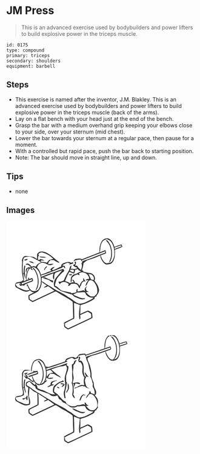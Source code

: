# JM Press
> This is an advanced exercise used by bodybuilders and power lifters to build explosive power in the triceps muscle.

``` 
id: 0175 
type: compound 
primary: triceps 
secondary: shoulders 
equipment: barbell 
``` 

## Steps

 - This exercise is named after the inventor, J.M. Blakley. This is an advanced exercise used by bodybuilders and power lifters to build explosive power in the triceps muscle (back of the arms).
 - Lay on a flat bench with your head just at the end of the bench.
 - Grasp the bar with a medium overhand grip keeping your elbows close to your side, over your sternum (mid chest).
 - Lower the bar towards your sternum at a regular pace, then pause for a moment.
 - With a controlled but rapid pace, push the bar back to starting position.
 - Note: The bar should move in straight line, up and down.

## Tips

 - none

## Images

<svg width="368" height="300" viewBox="0 0 276 225" xmlns="http://www.w3.org/2000/svg">
  <g fill="#FFF">
    <path d="M0 0h276v225H0V0m187.91 40.98c-3.07 6.2-4.16 13.36-3.44 20.22-11.54 4.8-23.34 8.96-34.91 13.72-3-2.52-7.05-.98-10.55-.81-3.04-.12-4.72 2.64-6.28 4.8 4.13-2.07 8.64-3.07 13.22-3.46 1.79-.2 2.25 2.21 3.14 3.28.84-1.08 1.39-2.58 2.94-2.79 14.05-5.33 28-10.95 42.06-16.26 2.79-1.37 2.4 2.5.21 2.64-9.44 3.46-18.74 7.31-28.13 10.91-4.85 1.97-10.06 2.98-14.75 5.37-1.33.57-3.46 2.15-.63 3.55-.58.2-1.74.59-2.31.79 2.33 4.26.24 8.73-.45 13.09-2.62-1.43-4.51-3.74-6.5-5.9-.43-.85-.85-1.7-1.27-2.55-1.45.01-2.89.02-4.33.04 1.21-2.49 2.7-5.17 1.7-8l-2.33-.04c.15 1.6.49 3.18.66 4.78-1.38.58-2.76 1.15-4.09 1.84 1.61 3.18 5.19 4.01 8.18 5.32-.05.33-.16.99-.22 1.32-1.77 1.01-3.87 1.11-5.81 1.62-1.96-.49-3.94-1.04-5.98-.83-.13.68-.41 2.03-.55 2.71.7-.32 2.09-.97 2.79-1.29 1.23.49 2.46 1 3.69 1.51-.31 1.53-.65 3.06-.99 4.59-2.31-1.18-4.66-2.31-7.11-3.16 1.43-3.61 3.09-7.24 2.75-11.24-3.85 2.48-3.02 7.78-5.37 11.31-3.62 5.97-7.04 12.07-9.51 18.62-3.27 1.48-6.74 3.66-10.42 2.07.02 2.1.9 3.86 2.35 5.31 1.33-1.77 3.01-3.38 5.24-3.9 4.63-1.94 9.02 1.33 12.99 3.32-1.3 1.19-1.29 2.89-1.45 4.48 2.37-.79 4.54-2.1 5.61-4.47 3.58-.27 7.44-.98 10.78.79 3.73 1.33 3.53 6.27 6.7 8.27-.02-.68-.05-2.03-.06-2.71 2.47-2.37 2.88-5.92 4.45-8.81 1.21-1.12 2.67-1.93 4.02-2.88.63.34 1.89 1.01 2.52 1.35-.66-2.79-2.31-5.19-4.02-7.43-.85 1.62-.16 3.31.22 4.95-4.58 1.73-6.32 6.59-7.9 10.79-1.5-3.68-4.7-6.77-8.96-6.24-.68-2.81-2-6.7-5.61-6.31 1.06 1.68 2.2 3.31 3.35 4.94-2.83.18-5.7.53-8.19 1.97-2.41-2.49-5.85-3.14-9.04-4.08 2.22-6.27 4.84-12.42 8.26-18.14 3.41.48 6.21 2.79 9.7 3.07.87-2.52 1.51-5.12 2.24-7.69.59.03 1.77.08 2.36.1.48-.42 1.44-1.27 1.92-1.69.76.8 1.45 1.66 2.07 2.58 1.72.84 3.45 1.64 5.18 2.45-5.12 1.79-9.44 5.74-15.01 6.18-1.84 1.85-4.18 3.51-4.99 6.1-.52 2.81-.53 5.68-.86 8.51l2.07-.08c.31-2.99-.22-6.27 1.36-8.98 2.55-3.04 6.38-4.44 9.94-5.88 1.28.66 2.57 1.29 3.89 1.87.42-1.39.08-2.61-1.03-3.66 2.92-1.77 6.37-3.21 9.73-1.63 5.98.98 10.38 6.27 10.88 12.22-2.59.6-5.81.49-7.38 3.09 2.09-.05 4.18-.25 6.27-.49-3.36 3.16-5.8 7.36-6.24 12.01 3.5-2.66 3.87-7.46 6.81-10.56 1.59-1.8 4.41-1.4 6.36-.45 3.19 1.42 4.99 4.61 6.79 7.42 3.18 5.11 4.09 11.41 3.11 17.3-.9 2.28-2.98 3.87-4.78 5.45-2.13 2.01-5.25 1.07-7.87 1.21-3.83-2.12-6.83-5.2-9.36-8.72 1.82-.03 3.65-.2 5.46-.45-1.4-.74-3.05-1.11-4.26-2.18-.99-1.52-1.18-3.4-1.68-5.1.96-1.27 1.95-2.51 2.84-3.82-3.71 1.81-6.68 6.31-4.12 10.24l-2.89-2.17c-4.19.41-8.16 2.91-12.42 1.97.07-1.84.37-3.66.53-5.5-.87 1.02-1.75 2.04-2.62 3.06l.12 4.22c-3.05 1.41-6.37 2-9.71 2.16-.34-.37-1.03-1.09-1.37-1.45-4.6-.6-8.96-2.32-13.59-2.72-7.72-.17-10.87-8.81-17.89-10.81.17-1.33.37-2.65.65-3.96 1.42-4.23 2.08-8.97 5.1-12.45 2.81-3.6 6.22-6.67 9.27-10.07.44-.14 1.33-.42 1.78-.55.6-1.04 1.21-2.06 1.83-3.08-.72-1.12-1.46-2.24-2.2-3.36-7.28 2.22-14.24 5.37-21.43 7.87-7.46 2.15-14.6 5.24-21.78 8.17l-.4-3.01c12.69-3.28 24.6-8.88 36.89-13.35 2.43-1.06 5.6-1.51 6.42-4.51 1.17.92 2.03 2.12 2.72 3.43.45.1 1.36.28 1.81.37-.51-1.48-1.02-2.96-1.52-4.45-1.53-.47-3.06-.95-4.59-1.41 2.96-2.48 6.73-3.47 10.15-5.1 1.68.43 3.36.86 5.05 1.31-.47.59-1.4 1.77-1.86 2.36 2.98-.18 5.76-1.32 8.57-2.23-.42-.87-.84-1.74-1.25-2.61-1.04.45-2.08.91-3.12 1.35-4.46-3.43-10.1-.78-14.79.67-3.06.83-5.11 3.73-5.01 6.87-1.12.38-2.25.75-3.37 1.12-3.96 2.54-8.37 4.2-12.71 5.96-.7-.46-1.4-.92-2.09-1.38 1.97-1.55 3.86-3.2 5.57-5.03-4.03.13-7.25 2.44-9.03 5.93.93.62 1.87 1.25 2.8 1.88-7.29 1.55-13.83 5.48-21.04 7.42-1.44-5.15-3.87-10.09-7.69-13.89.71-4.34 4.09-7.84 8.11-9.39 4.7-1.01 9.15 1.34 13.17 3.47 3.62 2.02 8.02.99 11.14-1.46-3.52-.45-7 .55-10.52.52.33-3.24 1.78-6.65 5.12-7.73-.93-.32-1.88-.65-2.8-1.01-1.62 1.98-3.28 3.93-4.9 5.92-3.53-1.25-7.27-1.51-10.99-1.34a24.52 24.52 0 0 1-1-3.19c2.42-.2 4.84.2 7.26.17-2.68-1.51-5.66-2.55-8.72-2.85-.24.34-.71 1.02-.94 1.35-1.06.47-2.24.3-3.52-.52.9-2.71.02-6.4 2.57-8.32-.56-.61-1.12-1.22-1.67-1.83 1.88-3.48 6.09-4.53 9.69-3.38 7.55 2.24 14.45 6.57 19.98 12.15-2.38.55-4.74 1.23-7.05 2.02 2.83.34 5.68.48 8.52.64 2.57 2.48 6.17 3.25 9.14 5.12l1.61-.93c-7.59-4.89-13.62-11.86-21.46-16.42-4.91-3.79-11.42-5.76-17.55-4.42-1.85.99-3.58 2.37-4.76 4.11-.89 3.15-.34 6.48-.49 9.71l-1.98-.12c-3.16-3.73-8.37-4.04-12.89-4.5-2.84-.17-5.66-1.08-8.52-.7-4.08.42-5.68 4.95-6.69 8.33 1.23 3.68.04 7.43.08 11.17.05 4.37-.47 8.75.14 13.1.78 5.52 2.03 10.97 2.78 16.5-.85-1.65-2.12-1.19-2.54.57-4.33 2.42-10.42.8-13.66 5.19-.61 2.68-.21 6.29 2.61 7.57 5 2.72 9.92 5.68 15.36 7.44 3.73 1.05 8.13.67 11.14-1.96 2.34 2.1 4.97 4.23 8.3 4.27-3.79 1.55-7.56 3.26-11.02 5.45-.64 2.83-.02 5.77.4 8.6 2.51 1.66 5.04 3.29 7.61 4.87 14.69-6.78 29.27-13.8 43.95-20.59 2.02-1.34 3.97.43 5.67 1.43 9.16 6.33 19.51 10.72 28.44 17.4 2.11 1.36 1.29 4.17 1.62 6.27.06 8.97.65 17.92.66 26.89-4.96 2.49-9.95 4.92-14.92 7.38-1.73.96-4.21 2.01-3.45 4.63 6.51-4.23 13.7-7.24 20.5-10.97.36-10.34-.4-20.67-.52-31.01 3.93 1.41 7.9 2.71 11.72 4.39-1 9.49-2.89 19.25-.66 28.69 2.9-2.15 1.15-5.8 1.21-8.77 4.95-2.33 9.96-4.58 14.94-6.85 2.27 1.42 4.73 2.62 6.66 4.5.4 2.32.43 4.68.56 7.03-15.34 7.21-30.64 14.53-46.05 21.6-1.59-1.06-3.2-2.08-4.75-3.21-2.29-1.16-.94-4.24-1.38-6.18-.67.7-1.34 1.4-2.01 2.11.14 1.52.39 3.03.74 4.52 2.19 1.99 4.83 3.37 7.28 5 8.89-3.78 17.42-8.35 26.27-12.22 7.36-3.57 14.9-6.81 22.1-10.71-.13-3.49-.34-6.98-1.12-10.39-2.55-1.4-4.83-3.33-7.57-4.31-5.37 1.67-10.23 4.79-15.49 6.82.31-5.84.17-11.69.18-17.54 9.94-2.61 19.6-6.62 28.04-12.52.18-1.21.37-2.41.57-3.62 1.22-.37 2.46-.73 3.7-1.08-.25-.13-.75-.39-1-.51 3.04-3.53 5.93-7.85 5.69-12.7-.79-5.41-3.36-10.43-6.72-14.7-.71-1.18-1.51-2.33-2.34-3.43 3.15-6.23-1.79-13.72-8.35-14.66-4.57-.63-9.12-1.36-13.52-2.85-.42-.78-1.26-2.33-1.68-3.1l-1.24 1.38c.94-4.99 2.79-9.8 3.12-14.91 2.97-2.28 5.43-5.47 9.23-6.42 8.29-2.29 16.26-5.63 24.12-9.11-.38 4.22 2.04 7.99 4.09 11.48 2.36 3.11 5.4 7.18 9.84 6.43 3.29-.6 7.19-.69 9.38-3.62 6.25-6.84 5.55-16.84 5.35-25.44 4.87-1.92 9.98-3.29 14.59-5.8.09-1.8-.67-3.52-1.94-4.77-4.57 1.26-8.98 3.11-13.35 4.97-1.99-5.62-4.16-11.79-9.32-15.3-5.81-3.79-14.08-.14-16.86 5.78M65.46 69.33l1.45 1.63c4.02 1.04 8.22.68 12.32.52-4.21-2.28-9.17-1.66-13.77-2.15m9.18 26.98l1.16.04c.33-.88.68-1.75.98-2.64 1.62-1.48 3.69-2.87 3.56-5.37-3.12 1.59-5.07 4.58-5.7 7.97m48.43 9.04c1.88 1.44 4.27 1.04 6.47 1.1l-.42-2.41c-2.03.37-4.06.75-6.05 1.31z"/>
    <path d="M190.21 40.12c1.81-3.12 5.61-3.72 8.67-5.02 3.1 1.31 6.53 2.5 8.55 5.39 5.33 7.22 6.84 16.61 6.3 25.4-.74 5.58-2.27 12.01-7.21 15.37-3.2.88-6.83 2.29-10.09 1.05-4.53-2.97-7.27-8.02-8.93-13.06l-.5.47.09-2.97c3.57-.72 6.87-2.32 10.2-3.75.17-2.15-.37-4.2-1.21-6.14-3.65 1.42-7.33 2.75-10.94 4.28 1.16-7.08.58-14.93 5.07-21.02m6.78-2.79c1.58 2.62 4.22 4.4 5.72 7.09 4.45 7.65 5.75 16.98 4.29 25.65-.54 4.02-2.78 7.53-3.72 11.44 3.6-2.67 4.62-7.24 5.46-11.38 1.28-10.16-.33-21.13-6.4-29.6-1.38-1.56-2.9-4.11-5.35-3.2zM214.17 51.69c4.1-1.15 8.04-2.76 12.05-4.17.76.54 1.51 1.1 2.26 1.66-4.62 1.85-9.32 3.49-13.93 5.37-.1-.72-.29-2.15-.38-2.86zM36 71.01c5.06-1.27 10.61-2.13 15.43.45 5.84 3.11 11.64 6.32 17.61 9.18-4.44 1.73-8.61 4.49-10.78 8.87-1.7-.42-3.4-.78-5.11-1.12-.52.35-1.56 1.04-2.08 1.39-3.63-1.6-5.4-6.95-9.87-6.21-1.34-.04-2.54.55-3.02 1.84 1.64.24 3.3.29 4.94.54 2.04 1.26 3.67 3.08 5.57 4.53-.73.29-2.19.87-2.93 1.16.09-.52.27-1.56.36-2.07-2.26 1.65-5.46 2.09-7.15 4.44-.6 2.48-.9 5.32.75 7.49.48-3.2.16-6.88 3.38-8.78.37.36.73.74 1.07 1.12-4.59 5.99-5.44 13.95-5.13 21.26.26 2.31-2.89 2.32-4.26 3.4.08-4.71-.55-9.38-1.42-13.99.54-.02 1.09-.02 1.63 0 .66 3.15 1.4 6.33 2.9 9.21.22-4.67-1.27-9.17-1.48-13.81-.45-4.17.67-8.27 1.13-12.38-.49-.02-1.47-.05-1.96-.06-1.03 4.78-1.46 9.64-1.48 14.52-.26.46-.76 1.38-1.02 1.84-1.4-7.12-.63-14.39-.42-21.58.98-3.83-.33-8.53 3.34-11.24m-.7 5.65c2.61 1.05 6.78.65 6.53-2.99-1.85 1.26-5.77.65-6.53 2.99m9.34 2.47c2.83 2.39 6.64 2.87 10.07 3.94-1.81-3.76-6.38-4.28-10.07-3.94z"/>
    <path d="M49.17 92.34c1.65-.61 3.26-1.3 4.86-2.03 8.19 2.48 12.15 10.91 13.81 18.66 1.39 7.93.93 16.64-3.14 23.75-2.29 4.38-7.9 5.52-12.39 4.96-5.91-1.97-8.14-8.41-10.39-13.59l-.73.08c-.49 1.6-.87 3.24-1.26 4.87.51-.74 1.03-1.48 1.53-2.22 1.04 3.09 2.57 5.99 4.46 8.66-2.29.28-4.54 1.07-6.86.96-5.24-1.02-9.94-3.67-14.85-5.64-3.21-1.23-5.13-4.1-6.24-7.22 2.82-.72 5.65-1.38 8.49-2.02.47.81.94 1.61 1.43 2.41l.87-1.72c.11 1.07.23 2.13.34 3.19-.97-1.04-2.02-2.01-3.08-2.96l.06 2.21c.13 4.26 4.02 2.33 6.09 1.41.65.28 1.96.85 2.61 1.13 4.33-5.38 11.85-5.78 17.58-9.02 1.23-2.09-.37-4.31-1.07-6.29-3.83 1.37-7.76 2.46-11.46 4.17.8-8.31.96-17.71 7.56-23.84 1.06 2.14 2.31 4.34 5.11 3.35-1.09-1.11-2.2-2.2-3.33-3.26m4.02-.72c-.22.48-.65 1.43-.87 1.91 1.26 1.11 2.59 2.16 3.65 3.48 4.48 7.09 6.77 15.51 6.1 23.91.14 5.5-2.47 10.42-4.14 15.49 1.52-1.02 2.77-2.4 3.38-4.14 3.56-8.86 3.17-18.98.12-27.92-1.93-4.66-3.79-9.86-8.24-12.73m-9.86 20.1l-.6 1.55c1.68 3.24 3.94-3.18.6-1.55zM97.32 101.42c4.38-1.63 8.77-3.22 13.13-4.92-3.41 4.84-7.43 9.18-11.21 13.71-4.26 5.01-6.49 12.27-4.54 18.66 5.7 3.33 10.53 8.16 16.98 10.12 6.26 1.73 12.21 4.66 18.69 5.56 2.86 4.76 8.84 5.81 13.52 8.04 3.55 1.73 7.58 1.98 11.35.83.12-.42.37-1.26.49-1.68-8.23 1.39-15.19-3.76-22.56-6.32l-.31-.43c1.59-2.5 5.43-2.67 7.74-4.59 5.16.94 10.29-1.62 15.38.09 1.64 7.44 9.61 11.16 16.7 10.2-3.22 3.46-7.81 4.95-11.85 7.18-5.05 2.89-10.89 4.95-16.74 4.72-8.36-2.23-13.8-9.64-21.55-13.05-5.25-4.11-11.24-7.1-17.09-10.25-9.14-3.99-16.87-10.48-25.72-15.01-3.29-1.87-6.16-4.4-9.64-5.94-.04-2.2-.08-4.39-.15-6.57 7.74-3.14 15.46-6.31 23.34-9.08-.72 4.12-2.48 8.92.86 12.42.95-3.52.33-7.26 1.12-10.85.69-.94 1.38-1.89 2.06-2.84M71.8 111.1c3.6 2.14 7.56 3.45 11.6 4.43 2.95 1.82 5.45 4.4 8.86 5.44.07-1.33.14-2.66.22-3.98-6.1-.59-11.05-4.41-16.64-6.48-1.01.15-3.03.44-4.04.59zM162.42 103.75c3.4.58 7.47 1.17 9.36 4.48 1.83 2.27 1.77 5.2 1.04 7.87-1.76-.53-3.52-1.03-5.28-1.5-.23-.72-.46-1.44-.7-2.16-1.9-2.69-2.25-6.14-4.42-8.69z"/>
    <path d="M30.33 121.77c6.79-1.9 13.04-5.31 19.81-7.26l.81.2c1.01 2.99-3.88 3.23-5.83 4.34-4.71 1.53-9.26 3.48-13.73 5.59-.27-.72-.8-2.15-1.06-2.87zM70.04 118.93c2.41 3.62 6.73 5.18 10 7.88-2.13 1.34-4.58 2.33-6.08 4.48 3.16-.42 6.01-1.86 8.88-3.14 4.02 3.04 8.12 5.96 12.22 8.89-14.31 6.81-28.69 13.48-43.01 20.28-1.94-1.21-3.87-2.44-5.8-3.66-.26-2.03-.49-4.07-.73-6.11 5.32-3.23 11.17-5.48 16.54-8.57 5.49-5.03 7.85-12.79 7.98-20.05z"/>
  </g>
  <g fill="#333">
    <path d="M187.91 40.98c2.78-5.92 11.05-9.57 16.86-5.78 5.16 3.51 7.33 9.68 9.32 15.3 4.37-1.86 8.78-3.71 13.35-4.97 1.27 1.25 2.03 2.97 1.94 4.77-4.61 2.51-9.72 3.88-14.59 5.8.2 8.6.9 18.6-5.35 25.44-2.19 2.93-6.09 3.02-9.38 3.62-4.44.75-7.48-3.32-9.84-6.43-2.05-3.49-4.47-7.26-4.09-11.48-7.86 3.48-15.83 6.82-24.12 9.11-3.8.95-6.26 4.14-9.23 6.42-.33 5.11-2.18 9.92-3.12 14.91l1.24-1.38c.42.77 1.26 2.32 1.68 3.1 4.4 1.49 8.95 2.22 13.52 2.85 6.56.94 11.5 8.43 8.35 14.66.83 1.1 1.63 2.25 2.34 3.43 3.36 4.27 5.93 9.29 6.72 14.7.24 4.85-2.65 9.17-5.69 12.7.25.12.75.38 1 .51-1.24.35-2.48.71-3.7 1.08-.2 1.21-.39 2.41-.57 3.62-8.44 5.9-18.1 9.91-28.04 12.52-.01 5.85.13 11.7-.18 17.54 5.26-2.03 10.12-5.15 15.49-6.82 2.74.98 5.02 2.91 7.57 4.31.78 3.41.99 6.9 1.12 10.39-7.2 3.9-14.74 7.14-22.1 10.71-8.85 3.87-17.38 8.44-26.27 12.22-2.45-1.63-5.09-3.01-7.28-5-.35-1.49-.6-3-.74-4.52.67-.71 1.34-1.41 2.01-2.11.44 1.94-.91 5.02 1.38 6.18 1.55 1.13 3.16 2.15 4.75 3.21 15.41-7.07 30.71-14.39 46.05-21.6-.13-2.35-.16-4.71-.56-7.03-1.93-1.88-4.39-3.08-6.66-4.5-4.98 2.27-9.99 4.52-14.94 6.85-.06 2.97 1.69 6.62-1.21 8.77-2.23-9.44-.34-19.2.66-28.69-3.82-1.68-7.79-2.98-11.72-4.39.12 10.34.88 20.67.52 31.01-6.8 3.73-13.99 6.74-20.5 10.97-.76-2.62 1.72-3.67 3.45-4.63 4.97-2.46 9.96-4.89 14.92-7.38-.01-8.97-.6-17.92-.66-26.89-.33-2.1.49-4.91-1.62-6.27-8.93-6.68-19.28-11.07-28.44-17.4-1.7-1-3.65-2.77-5.67-1.43-14.68 6.79-29.26 13.81-43.95 20.59-2.57-1.58-5.1-3.21-7.61-4.87-.42-2.83-1.04-5.77-.4-8.6 3.46-2.19 7.23-3.9 11.02-5.45-3.33-.04-5.96-2.17-8.3-4.27-3.01 2.63-7.41 3.01-11.14 1.96-5.44-1.76-10.36-4.72-15.36-7.44-2.82-1.28-3.22-4.89-2.61-7.57 3.24-4.39 9.33-2.77 13.66-5.19.42-1.76 1.69-2.22 2.54-.57-.75-5.53-2-10.98-2.78-16.5-.61-4.35-.09-8.73-.14-13.1-.04-3.74 1.15-7.49-.08-11.17 1.01-3.38 2.61-7.91 6.69-8.33 2.86-.38 5.68.53 8.52.7 4.52.46 9.73.77 12.89 4.5l1.98.12c.15-3.23-.4-6.56.49-9.71 1.18-1.74 2.91-3.12 4.76-4.11 6.13-1.34 12.64.63 17.55 4.42 7.84 4.56 13.87 11.53 21.46 16.42l-1.61.93c-2.97-1.87-6.57-2.64-9.14-5.12-2.84-.16-5.69-.3-8.52-.64 2.31-.79 4.67-1.47 7.05-2.02-5.53-5.58-12.43-9.91-19.98-12.15-3.6-1.15-7.81-.1-9.69 3.38.55.61 1.11 1.22 1.67 1.83-2.55 1.92-1.67 5.61-2.57 8.32 1.28.82 2.46.99 3.52.52.23-.33.7-1.01.94-1.35 3.06.3 6.04 1.34 8.72 2.85-2.42.03-4.84-.37-7.26-.17.26 1.08.59 2.14 1 3.19 3.72-.17 7.46.09 10.99 1.34 1.62-1.99 3.28-3.94 4.9-5.92.92.36 1.87.69 2.8 1.01-3.34 1.08-4.79 4.49-5.12 7.73 3.52.03 7-.97 10.52-.52-3.12 2.45-7.52 3.48-11.14 1.46-4.02-2.13-8.47-4.48-13.17-3.47-4.02 1.55-7.4 5.05-8.11 9.39 3.82 3.8 6.25 8.74 7.69 13.89 7.21-1.94 13.75-5.87 21.04-7.42-.93-.63-1.87-1.26-2.8-1.88 1.78-3.49 5-5.8 9.03-5.93-1.71 1.83-3.6 3.48-5.57 5.03.69.46 1.39.92 2.09 1.38 4.34-1.76 8.75-3.42 12.71-5.96 1.12-.37 2.25-.74 3.37-1.12-.1-3.14 1.95-6.04 5.01-6.87 4.69-1.45 10.33-4.1 14.79-.67 1.04-.44 2.08-.9 3.12-1.35.41.87.83 1.74 1.25 2.61-2.81.91-5.59 2.05-8.57 2.23.46-.59 1.39-1.77 1.86-2.36-1.69-.45-3.37-.88-5.05-1.31-3.42 1.63-7.19 2.62-10.15 5.1 1.53.46 3.06.94 4.59 1.41.5 1.49 1.01 2.97 1.52 4.45-.45-.09-1.36-.27-1.81-.37-.69-1.31-1.55-2.51-2.72-3.43-.82 3-3.99 3.45-6.42 4.51-12.29 4.47-24.2 10.07-36.89 13.35l.4 3.01c7.18-2.93 14.32-6.02 21.78-8.17 7.19-2.5 14.15-5.65 21.43-7.87.74 1.12 1.48 2.24 2.2 3.36-.62 1.02-1.23 2.04-1.83 3.08-.45.13-1.34.41-1.78.55-3.05 3.4-6.46 6.47-9.27 10.07-3.02 3.48-3.68 8.22-5.1 12.45-.28 1.31-.48 2.63-.65 3.96 7.02 2 10.17 10.64 17.89 10.81 4.63.4 8.99 2.12 13.59 2.72.34.36 1.03 1.08 1.37 1.45 3.34-.16 6.66-.75 9.71-2.16l-.12-4.22c.87-1.02 1.75-2.04 2.62-3.06-.16 1.84-.46 3.66-.53 5.5 4.26.94 8.23-1.56 12.42-1.97l2.89 2.17c-2.56-3.93.41-8.43 4.12-10.24-.89 1.31-1.88 2.55-2.84 3.82.5 1.7.69 3.58 1.68 5.1 1.21 1.07 2.86 1.44 4.26 2.18-1.81.25-3.64.42-5.46.45 2.53 3.52 5.53 6.6 9.36 8.72 2.62-.14 5.74.8 7.87-1.21 1.8-1.58 3.88-3.17 4.78-5.45.98-5.89.07-12.19-3.11-17.3-1.8-2.81-3.6-6-6.79-7.42-1.95-.95-4.77-1.35-6.36.45-2.94 3.1-3.31 7.9-6.81 10.56.44-4.65 2.88-8.85 6.24-12.01-2.09.24-4.18.44-6.27.49 1.57-2.6 4.79-2.49 7.38-3.09-.5-5.95-4.9-11.24-10.88-12.22-3.36-1.58-6.81-.14-9.73 1.63 1.11 1.05 1.45 2.27 1.03 3.66-1.32-.58-2.61-1.21-3.89-1.87-3.56 1.44-7.39 2.84-9.94 5.88-1.58 2.71-1.05 5.99-1.36 8.98l-2.07.08c.33-2.83.34-5.7.86-8.51.81-2.59 3.15-4.25 4.99-6.1 5.57-.44 9.89-4.39 15.01-6.18-1.73-.81-3.46-1.61-5.18-2.45-.62-.92-1.31-1.78-2.07-2.58-.48.42-1.44 1.27-1.92 1.69-.59-.02-1.77-.07-2.36-.1-.73 2.57-1.37 5.17-2.24 7.69-3.49-.28-6.29-2.59-9.7-3.07-3.42 5.72-6.04 11.87-8.26 18.14 3.19.94 6.63 1.59 9.04 4.08 2.49-1.44 5.36-1.79 8.19-1.97-1.15-1.63-2.29-3.26-3.35-4.94 3.61-.39 4.93 3.5 5.61 6.31 4.26-.53 7.46 2.56 8.96 6.24 1.58-4.2 3.32-9.06 7.9-10.79-.38-1.64-1.07-3.33-.22-4.95 1.71 2.24 3.36 4.64 4.02 7.43-.63-.34-1.89-1.01-2.52-1.35-1.35.95-2.81 1.76-4.02 2.88-1.57 2.89-1.98 6.44-4.45 8.81.01.68.04 2.03.06 2.71-3.17-2-2.97-6.94-6.7-8.27-3.34-1.77-7.2-1.06-10.78-.79-1.07 2.37-3.24 3.68-5.61 4.47.16-1.59.15-3.29 1.45-4.48-3.97-1.99-8.36-5.26-12.99-3.32-2.23.52-3.91 2.13-5.24 3.9-1.45-1.45-2.33-3.21-2.35-5.31 3.68 1.59 7.15-.59 10.42-2.07 2.47-6.55 5.89-12.65 9.51-18.62 2.35-3.53 1.52-8.83 5.37-11.31.34 4-1.32 7.63-2.75 11.24 2.45.85 4.8 1.98 7.11 3.16.34-1.53.68-3.06.99-4.59-1.23-.51-2.46-1.02-3.69-1.51-.7.32-2.09.97-2.79 1.29.14-.68.42-2.03.55-2.71 2.04-.21 4.02.34 5.98.83 1.94-.51 4.04-.61 5.81-1.62.06-.33.17-.99.22-1.32-2.99-1.31-6.57-2.14-8.18-5.32 1.33-.69 2.71-1.26 4.09-1.84-.17-1.6-.51-3.18-.66-4.78l2.33.04c1 2.83-.49 5.51-1.7 8 1.44-.02 2.88-.03 4.33-.04.42.85.84 1.7 1.27 2.55 1.99 2.16 3.88 4.47 6.5 5.9.69-4.36 2.78-8.83.45-13.09.57-.2 1.73-.59 2.31-.79-2.83-1.4-.7-2.98.63-3.55 4.69-2.39 9.9-3.4 14.75-5.37 9.39-3.6 18.69-7.45 28.13-10.91 2.19-.14 2.58-4.01-.21-2.64-14.06 5.31-28.01 10.93-42.06 16.26-1.55.21-2.1 1.71-2.94 2.79-.89-1.07-1.35-3.48-3.14-3.28-4.58.39-9.09 1.39-13.22 3.46 1.56-2.16 3.24-4.92 6.28-4.8 3.5-.17 7.55-1.71 10.55.81 11.57-4.76 23.37-8.92 34.91-13.72-.72-6.86.37-14.02 3.44-20.22m2.3-.86c-4.49 6.09-3.91 13.94-5.07 21.02 3.61-1.53 7.29-2.86 10.94-4.28.84 1.94 1.38 3.99 1.21 6.14-3.33 1.43-6.63 3.03-10.2 3.75l-.09 2.97.5-.47c1.66 5.04 4.4 10.09 8.93 13.06 3.26 1.24 6.89-.17 10.09-1.05 4.94-3.36 6.47-9.79 7.21-15.37.54-8.79-.97-18.18-6.3-25.4-2.02-2.89-5.45-4.08-8.55-5.39-3.06 1.3-6.86 1.9-8.67 5.02m23.96 11.57c.09.71.28 2.14.38 2.86 4.61-1.88 9.31-3.52 13.93-5.37-.75-.56-1.5-1.12-2.26-1.66-4.01 1.41-7.95 3.02-12.05 4.17M36 71.01c-3.67 2.71-2.36 7.41-3.34 11.24-.21 7.19-.98 14.46.42 21.58.26-.46.76-1.38 1.02-1.84.02-4.88.45-9.74 1.48-14.52.49.01 1.47.04 1.96.06-.46 4.11-1.58 8.21-1.13 12.38.21 4.64 1.7 9.14 1.48 13.81-1.5-2.88-2.24-6.06-2.9-9.21-.54-.02-1.09-.02-1.63 0 .87 4.61 1.5 9.28 1.42 13.99 1.37-1.08 4.52-1.09 4.26-3.4-.31-7.31.54-15.27 5.13-21.26-.34-.38-.7-.76-1.07-1.12-3.22 1.9-2.9 5.58-3.38 8.78-1.65-2.17-1.35-5.01-.75-7.49 1.69-2.35 4.89-2.79 7.15-4.44-.09.51-.27 1.55-.36 2.07.74-.29 2.2-.87 2.93-1.16-1.9-1.45-3.53-3.27-5.57-4.53-1.64-.25-3.3-.3-4.94-.54.48-1.29 1.68-1.88 3.02-1.84 4.47-.74 6.24 4.61 9.87 6.21.52-.35 1.56-1.04 2.08-1.39 1.71.34 3.41.7 5.11 1.12 2.17-4.38 6.34-7.14 10.78-8.87-5.97-2.86-11.77-6.07-17.61-9.18-4.82-2.58-10.37-1.72-15.43-.45m13.17 21.33c1.13 1.06 2.24 2.15 3.33 3.26-2.8.99-4.05-1.21-5.11-3.35-6.6 6.13-6.76 15.53-7.56 23.84 3.7-1.71 7.63-2.8 11.46-4.17.7 1.98 2.3 4.2 1.07 6.29-5.73 3.24-13.25 3.64-17.58 9.02-.65-.28-1.96-.85-2.61-1.13-2.07.92-5.96 2.85-6.09-1.41l-.06-2.21c1.06.95 2.11 1.92 3.08 2.96-.11-1.06-.23-2.12-.34-3.19l-.87 1.72c-.49-.8-.96-1.6-1.43-2.41-2.84.64-5.67 1.3-8.49 2.02 1.11 3.12 3.03 5.99 6.24 7.22 4.91 1.97 9.61 4.62 14.85 5.64 2.32.11 4.57-.68 6.86-.96-1.89-2.67-3.42-5.57-4.46-8.66-.5.74-1.02 1.48-1.53 2.22.39-1.63.77-3.27 1.26-4.87l.73-.08c2.25 5.18 4.48 11.62 10.39 13.59 4.49.56 10.1-.58 12.39-4.96 4.07-7.11 4.53-15.82 3.14-23.75-1.66-7.75-5.62-16.18-13.81-18.66-1.6.73-3.21 1.42-4.86 2.03m48.15 9.08c-.68.95-1.37 1.9-2.06 2.84-.79 3.59-.17 7.33-1.12 10.85-3.34-3.5-1.58-8.3-.86-12.42-7.88 2.77-15.6 5.94-23.34 9.08.07 2.18.11 4.37.15 6.57 3.48 1.54 6.35 4.07 9.64 5.94 8.85 4.53 16.58 11.02 25.72 15.01 5.85 3.15 11.84 6.14 17.09 10.25 7.75 3.41 13.19 10.82 21.55 13.05 5.85.23 11.69-1.83 16.74-4.72 4.04-2.23 8.63-3.72 11.85-7.18-7.09.96-15.06-2.76-16.7-10.2-5.09-1.71-10.22.85-15.38-.09-2.31 1.92-6.15 2.09-7.74 4.59l.31.43c7.37 2.56 14.33 7.71 22.56 6.32-.12.42-.37 1.26-.49 1.68-3.77 1.15-7.8.9-11.35-.83-4.68-2.23-10.66-3.28-13.52-8.04-6.48-.9-12.43-3.83-18.69-5.56-6.45-1.96-11.28-6.79-16.98-10.12-1.95-6.39.28-13.65 4.54-18.66 3.78-4.53 7.8-8.87 11.21-13.71-4.36 1.7-8.75 3.29-13.13 4.92m65.1 2.33c2.17 2.55 2.52 6 4.42 8.69.24.72.47 1.44.7 2.16 1.76.47 3.52.97 5.28 1.5.73-2.67.79-5.6-1.04-7.87-1.89-3.31-5.96-3.9-9.36-4.48M30.33 121.77c.26.72.79 2.15 1.06 2.87 4.47-2.11 9.02-4.06 13.73-5.59 1.95-1.11 6.84-1.35 5.83-4.34l-.81-.2c-6.77 1.95-13.02 5.36-19.81 7.26m39.71-2.84c-.13 7.26-2.49 15.02-7.98 20.05-5.37 3.09-11.22 5.34-16.54 8.57.24 2.04.47 4.08.73 6.11 1.93 1.22 3.86 2.45 5.8 3.66 14.32-6.8 28.7-13.47 43.01-20.28-4.1-2.93-8.2-5.85-12.22-8.89-2.87 1.28-5.72 2.72-8.88 3.14 1.5-2.15 3.95-3.14 6.08-4.48-3.27-2.7-7.59-4.26-10-7.88z"/>
    <path d="M196.99 37.33c2.45-.91 3.97 1.64 5.35 3.2 6.07 8.47 7.68 19.44 6.4 29.6-.84 4.14-1.86 8.71-5.46 11.38.94-3.91 3.18-7.42 3.72-11.44 1.46-8.67.16-18-4.29-25.65-1.5-2.69-4.14-4.47-5.72-7.09zM65.46 69.33c4.6.49 9.56-.13 13.77 2.15-4.1.16-8.3.52-12.32-.52l-1.45-1.63zM35.3 76.66c.76-2.34 4.68-1.73 6.53-2.99.25 3.64-3.92 4.04-6.53 2.99zM44.64 79.13c3.69-.34 8.26.18 10.07 3.94-3.43-1.07-7.24-1.55-10.07-3.94zM74.64 96.31c.63-3.39 2.58-6.38 5.7-7.97.13 2.5-1.94 3.89-3.56 5.37-.3.89-.65 1.76-.98 2.64l-1.16-.04zM53.19 91.62c4.45 2.87 6.31 8.07 8.24 12.73 3.05 8.94 3.44 19.06-.12 27.92-.61 1.74-1.86 3.12-3.38 4.14 1.67-5.07 4.28-9.99 4.14-15.49.67-8.4-1.62-16.82-6.1-23.91-1.06-1.32-2.39-2.37-3.65-3.48.22-.48.65-1.43.87-1.91zM123.07 105.35c1.99-.56 4.02-.94 6.05-1.31l.42 2.41c-2.2-.06-4.59.34-6.47-1.1zM43.33 111.72c3.34-1.63 1.08 4.79-.6 1.55l.6-1.55zM71.8 111.1c1.01-.15 3.03-.44 4.04-.59 5.59 2.07 10.54 5.89 16.64 6.48-.08 1.32-.15 2.65-.22 3.98-3.41-1.04-5.91-3.62-8.86-5.44-4.04-.98-8-2.29-11.6-4.43z"/>
  </g>
</svg>

<svg width="368" height="300" viewBox="0 0 276 225" xmlns="http://www.w3.org/2000/svg">
  <g fill="#FFF">
    <path d="M0 0h204.91c.11.44.32 1.32.42 1.76 1.16-.48 2.33-.97 3.49-1.46 3.5 1.56 7.14 3.35 9.22 6.74 5.07 7.85 6.58 17.68 5.43 26.85-1.03 5.68-3.3 12.86-9.89 13.99.25-.55.75-1.65 1-2.19 3.58-3.94 4.37-9.57 4.53-14.69.31-9.01-1.84-18.42-7.31-25.72-1.15-1.74-3.06-2.64-4.89-3.45 1.83 3.75 5.33 6.37 6.95 10.24 5.02 10.83 5.33 24.34-1.11 34.67-1.35 2.26-4.81 1.75-6.73.5-4.98-3.69-7.22-9.71-9.58-15.2 3.53-1.25 7.36-1.98 10.54-4.03 1.05-2.02-.29-4.05-.93-5.94-3.67 1.2-7.34 2.39-10.97 3.72 1.13-5.54.6-11.42 2.86-16.72 1.24-3.15 3.27-6.25 6.73-7.24-.73-.48-1.45-.96-2.17-1.44-7.46 6.08-8.61 16.6-8.14 25.58-12.29 4.23-24.62 8.35-36.91 12.58-.37-.53-1.13-1.59-1.5-2.13-3.8.29-7.7.22-11.39 1.26-3.08 2.08-4.05 6.58-8.12 7.32-4.74-3.63-10.78-.9-15.71.83-2.72.83-3.83 3.55-4.43 6.07-8.11 2.63-16.14 5.46-24.23 8.14-4.46 1.37-9.42 4.66-13.81 1.23l.44 3.49c-1.94-6.1-4.46-12.78-10.16-16.31-3.74-2.38-8.33-.66-11.99.99-4.2 2.72-5.71 7.94-6.81 12.55-.62 3.54-1.5 7.39-.11 10.84 1.42-6.47.77-13.74 4.98-19.35 1.93-3.4 6.13-3.72 9.45-4.92 4.59 1.97 8.56 5.35 10.52 10.04 4.49 8.91 5.23 19.63 2.04 29.09-1.32 3.96-4.11 7.69-8.51 8.44 6.9-9.03 6.82-21.4 3.74-31.87-1.66-4.43-3.34-9.1-6.59-12.63-.84-1.21-2.26-.75-3.45-.63 12.11 11.56 13.62 31.97 4.63 45.86-2.4-.5-5.05-.7-6.97-2.39-4.08-3.42-5.88-8.63-7.92-13.37-.33-.07-.98-.2-1.3-.26 4.05-1.54 8.3-2.6 12.25-4.42.82-2.09-.48-4.16-1.15-6.09-3.25 1.01-6.62.7-9.95.61.69.41 2.07 1.21 2.76 1.61-3.92 1.15-7.85 2.37-11.52 4.17-.86.28-1.35 1.02-1.77 1.76 7.04-.95 13.25-4.89 20.28-5.82-.08.57-.22 1.72-.3 2.29-5.74 2.34-11.8 3.84-17.58 6.08.65.51 1.3 1.03 1.95 1.54 1.69-.55 3.37-1.09 5.06-1.62.79 2.75 1.79 5.44 3.02 8.03-.43.53-.87 1.06-1.32 1.58-3.67-1.77-5.73-7.08-10.3-6.39l.87-1.59c-1.34-2.35-2.59-5.9-6.06-4.34.42 1.19 1.53 1.49 2.67 1.36.46 5.67-1.38 1.54-2.6-.06-2.05 2.59 1.2 4.27 2.46 6.09 1.75.24 3.89-.36 5.24 1.1 2.85 2.69 6 5.07 9.68 6.49-.07-.84-.23-2.52-.31-3.36 1.25 1.91 2.54 3.8 3.86 5.65.88.43 1.75.89 2.61 1.35 2.53 3.04 6.67 1.86 9.96 1.05 1.85-.4 3.28-1.72 4.82-2.72.2.43.62 1.3.82 1.73-.14-.68-.43-2.04-.57-2.71 2.37-1.32 5.07-2.72 5.36-5.77-1.2.88-2.37 1.81-3.52 2.76 1.13-2.4 1.96-4.94 2.26-7.58 3.85 3.75 9.65 3.46 14.06.92-3.43-1.39-7.09.11-10.62.02.45-3.13 2.1-5.81 4.09-8.18 2.45.03 4.9.08 7.35.19 4.45 2.83 9.07 5.56 14.03 7.4-1.65-3.07-5.09-4.24-7.62-6.38-3.89-3.39-7.98-6.52-11.86-9.91 7.43-2.14 14.56-5.57 22.33-6.34 2.31-.2 4.41-1.24 6.49-2.17 1.02 2.2 2.93 4.28 2.47 6.88-.56 5.46-2.97 10.51-3.96 15.88-1.15 4.59-.01 9.28.65 13.85-.5.56-1 1.13-1.49 1.7-1.51-2.59-4.79-2.3-7.35-2.66-.14.4-.43 1.18-.58 1.58 2.11.57 4.28.84 6.44 1.16-2.12 1.19-3.92 2.85-4.02 5.43 1.81-1.22 3.56-2.5 5.34-3.76l-.92-.97c.73-.23 2.17-.69 2.89-.91-.52 2.7-.93 5.42-1.28 8.15-.42 3.22-2.29 6.16-2.08 9.48.13 3.12.88 6.17 1.38 9.24l2.55.33c-1.3-5.01-2.09-10.35-.6-15.42 1.66-4.97 1.87-10.25 3.06-15.33-.35-.44-1.07-1.33-1.42-1.78-.08-3.37-.48-6.74-.29-10.11.73-6.9 5.43-12.99 4.51-20.13-1.25-.85-2.48-1.72-3.71-2.6.6-1.29 1.2-2.57 1.79-3.87-6.82 1.99-13.43 4.64-20.29 6.5-7.21 1.83-14.14 4.55-21.15 6.99-.12-.75-.35-2.26-.46-3.01 10.34-2.39 20.38-5.88 30.34-9.51 4-1.51 8.43-2.16 11.87-4.87-.76-.31-2.27-.93-3.03-1.23 3.17-2.67 7.15-3.91 10.84-5.64 2.03.58 4.19 1.19 5.3 3.19 2.63-.79 5.24-1.65 7.86-2.48.11-1.43-.89-3.4.78-4.27 3.62-2.01 8-2.24 12.06-2.48 3.22 3.5 2.59 8.77 4.88 12.78 2.09 3.63 2.98 7.75 3.71 11.84 1.21 6.22 4.15 12.46 2.48 18.88 3.04 4.04 3.58 9.18 5.12 13.86l2.13-.01c-1.28-5.67-5.1-10.72-4.65-16.75.38-6.46-1.64-12.65-3.1-18.85-1.6-4.87-4.47-9.28-5.17-14.45 3.22-2.71 6.99-4.68 11.09-5.67 8.37-1.96 16.37-5.13 24.47-7.94.85 6.83 4.51 13.52 10.15 17.54 3.68 1.47 8.05.47 11.64-.86 8.05-6.25 7.28-17.59 7.07-26.71 4.96-1.68 10-3.14 14.9-4.98-.59-1.69-1.21-3.38-1.86-5.05-4.69 1.12-9.3 2.56-13.76 4.38-2.17-6.21-4.56-13.3-10.83-16.51H276v225H0V0m142.9 42.42c.36 2.06 1.72 4.62-.62 6.02.35 1.55.68 3.1 1.01 4.66 1.15.11 2.31.21 3.47.32 1.6 2 3.02 4.21 3.66 6.72.75 3.91-.07 7.87-.1 11.8.09 4.33 2.1 8.24 4.19 11.91-1.85 4.88-1.44 10.13-.09 15.07-2.09-.25-4.22-.78-6.33-.42-3.61.91-6.67 3.14-9.92 4.84l-2.82.28-.04 2.18c4.3-2.47 8.97-4.25 13.8-5.35 1.76-.4 3.43.65 5.13.98.31-.18.94-.54 1.26-.72 1.44 3.34 5.32 3.63 8.31 4.79-.11-.17-.31-.52-.41-.69-1.84-1.05-4.19-1.76-5.04-3.91-1.56-3.45-2.03-7.29-2.87-10.97.19-3.14 1.82-5.93 3.25-8.66 1.33.66 2.7 1.29 4.18 1.56-2.53-3.27-5.2-6.4-7.4-9.9-.01 1.41-.38 2.94.41 4.22.67 1.68 2.88 4.23-.12 5.17-1.91-4.5-3.26-9.34-2.72-14.27.41-6.09-.1-13.26-5-17.55-1.36.06-2.71.12-4.07.17.76-1.9 1.64-3.77 2.15-5.76.1-1.84-1.81-2.41-3.27-2.49m-8.79 10.52c-.26 2.54-1.89 4.31-4.37 4.88-.23 6.11 1.12 12.16.52 18.26-.33 6 1.75 12.34-1.02 18.02 2.96 7.34 2.58 15.68 1.14 23.3.57 3.26 2.43 6.01 5.38 7.58-.6-2.83-1.56-5.61-3.53-7.79 2-3.85.66-8.14.96-12.23.14-3.4-1.12-6.66-1.16-10.06 2.41 1.67 1.4 4.8 1.9 7.23 1.67-1.74 1.64-4.23 2.35-6.38 3.27-1.01 6.55.87 9.79 1.27-.15-.58-.43-1.76-.57-2.34-4.5-2.65-9.65-.38-14.37.12.41-3 1.41-5.87 1.98-8.84.46-5.73-2.59-11.4-.86-17.08.85-3.22.23-6.58.78-9.83 1.65-1.98 3.87-3.77 3.67-6.63 1.14-.78 2.21-1.68 2.24-3.17-2.06.54-4.67 1.07-4.83 3.69M31.06 75.98c.65 9.81-1.67 19.79.63 29.52.48 3.96 2.47 8.48.07 12.16-4.24 3.37-11.05.87-14.27 5.81-.49 2.6-.17 6.13 2.57 7.38 5.2 2.77 10.26 5.96 15.96 7.63 3.52 1 7.1-.11 10.45-1.19 1.83-5.52-.18-11.1-1.79-16.37 0-5.58.46-11.2 1.19-16.74 2.19 1.76 4.3 3.62 6.4 5.47 2.71 2.08 5.93 3.33 8.98 4.82.32 7.51.59 15.03.37 22.55-5.87 3.07-11.96 5.74-17.69 9.07-.5 2.79-.47 5.87.64 8.52 2.19 2.01 4.88 3.36 7.38 4.94 13.76-6.43 27.53-12.84 41.23-19.38 1.55-.64 3.03-1.64 4.74-1.73 3.51 1.48 6.44 4.02 9.75 5.88 4.48 2.98 9.62 4.85 13.97 8.05 3.13 2.27 6.98 3.61 9.52 6.64.83 5.62.49 11.35.7 17.02-.04 4.97.96 9.96.23 14.91-5.74 3.42-12.16 5.6-17.75 9.27l-.34 2.8c1.04-.66 2.06-1.35 3.06-2.07 5.72-3.1 11.63-5.83 17.34-8.95.36-10.37-.41-20.72-.51-31.08 3.81 1.55 7.73 2.8 11.59 4.22-.68 9.5-2.7 19.15-.7 28.6.67-.5 1.35-1 2.02-1.5-.28-2.34-.48-4.7-.6-7.05 4.99-2.17 9.91-4.49 14.86-6.73 2.27 1.42 4.76 2.6 6.72 4.47.4 2.35.4 4.74.49 7.12-15.38 7.14-30.62 14.58-46.08 21.55-1.89-1.35-3.92-2.51-5.7-4.01-.39-1.75-.51-3.53-.35-5.36-.65.68-1.31 1.36-1.96 2.05.17 1.57.35 3.14.54 4.72 2.45 1.61 4.92 3.2 7.37 4.82 8.96-3.73 17.5-8.37 26.4-12.25 7.33-3.57 14.88-6.75 22.01-10.72-.12-3.46-.29-6.94-1.13-10.32-3.16-1.27-5.98-5.46-9.65-3.74-4.4 2.24-8.9 4.25-13.41 6.23.33-5.82.21-11.64.16-17.46 6.35-2 12.86-3.69 18.64-7.13 3.37-2.17 8.73-2.9 9.74-7.41.06-2.24 2.5-2.19 4.08-2.84l-1.23-.24c1.5-1.81 2.86-3.73 4.05-5.76-.28-.3-.85-.88-1.13-1.17-.33-4.36 1.72-8.77.35-13.1-.85-3.64-3.76-6.18-6.04-8.95.77-.63 1.55-1.25 2.33-1.87.91-3.45.65-7.11-1.32-10.17-2.13-3.23-2.77-7.04-2.91-10.84l-1.79-.08c-.01 2.39-1.15 5.12.48 7.25 2.72 4.11 3.56 9.09 2.99 13.94-2.26-1-4.56-1.94-6.96-2.58-.67-1.53-1.44-3.03-2.27-4.47-1.71 2.06-1.08 5.27-3.37 6.9-2.46 2.03-3.75 5.01-4.81 7.93 1.92-1.62 3.57-3.53 4.88-5.68.96-1.25 1.85-3.25 3.76-3.02 5.7-.39 8.93 5.09 11.38 9.36 2.86 4.95 2.98 10.8 2.42 16.33-1.38 2.48-3.59 4.44-5.88 6.07-2.12.89-4.51.3-6.74.37-3.94-2.03-6.89-5.23-9.41-8.81 1.82.19 3.68.12 5.4-.54-3.06-.43-4.95-2.62-6.02-5.36-.5-.13-1.51-.38-2.01-.51-.27 1.78.27 3.5.88 5.15-.96-.69-1.91-1.39-2.86-2.08-2.44.44-4.88.93-7.24 1.69-2.39.92-5.27-.34-7.35 1.44-2.76 1.86-6.28 1.18-9.41 1.27-4.59-1.83-10.79-3.4-11.76-9.12-5.69-2.18-9.02-7.47-13.24-11.54-2.25-3.73-6.64-5.26-9.44-8.42-.54-2.46.48-5.02.69-7.5 4.22-6.35 10.78-11.5 18.63-12.01-.36-.67-1.09-2.02-1.46-2.69-1.99.38-3.56 1.81-5.48 2.4-4.1 1.22-7.19 4.32-10.59 6.74-3.93 2.9-4.13 8.19-4.32 12.63.24 2.56 2.87 3.87 4.29 5.72-9.12 1.09-16.42-5.16-24.39-8.33-3.65-.62-6.91-2.32-10.26-3.78-.31-3.32-1.67-6.58-4.31-8.72l-.78 2.36c-3.84-2.62-7.11-6.02-11.22-8.26-1.85.95-3.83 1.66-5.58 2.78-1.82 1.87-1.41 4.86-1.19 7.24 1.48 1.3 3.39 2.08 4.67 3.61.24 3.11-.63 6.15-.66 9.25.01 7.61 3.16 14.94 2 22.59-6.8 2.76-13.06-2.07-19.26-4.19-3.66-1.36-6.86-4.14-7.15-8.28 5.57-.88 11.43-1.49 16.33-4.56.58-4.4-.49-8.82-1.14-13.15.49-.74.97-1.48 1.46-2.21.37 4.18 1.6 8.25 3.71 11.87-.05-4.8-2.08-9.3-2.17-14.1-.66-4.53.58-8.98 1.04-13.46-.49 0-1.45-.01-1.94-.02-.78 4.67-1.94 9.41-1.04 14.16-.49.72-.99 1.42-1.5 2.13-1.35-7.13-.61-14.41-.38-21.61 1.02-2.27.2-4.8.68-7.16.63-1.5 1.47-2.95 2.67-4.06 4.06-.97 8.24-1.2 12.4-1.44-3.46-.36-6.9-1.14-10.38-1.11-3.93.08-6.26 4.16-6.97 7.58m4.29.59c2.23 1.41 6.83.3 6.38-2.92-1.74 1.41-5.73.62-6.38 2.92m54.93 15.35l.3-1.76c-.94 2.31-4.07 4.49-2.82 7.13-.04.23-.11.68-.14.91-2.32 1.21-4.7 2.35-6.62 4.16 3.03 1 5.27-1.73 8.03-2.38 1.8-.81 4.31-.68 5.25-2.75-1.73.29-3.22.17-4.47-.37 1.1-4.09 5.96-6.05 9.92-6.58-.02-.23-.05-.71-.06-.94-3.17.75-6.52.92-9.39 2.58m31.01 2.95c.14 3.74.76 7.47.44 11.21-1.16 2.46-2.73 4.76-3.33 7.45.39-.11 1.17-.35 1.56-.47 1.25-2.68 3.15-5.05 4.03-7.89-.09-3.58.16-7.65-2.7-10.3m-20.62 6.9c-.56 3.09 2.53 2.86 4.6 3.26-.42-2.25-2.9-2.46-4.6-3.26m43.95 27.49c.54-.16 1.62-.5 2.15-.67 1.82-3.66 2.26-8.32 6.48-10.18.68.22 2.04.67 2.72.89-.01-.58-.02-1.75-.02-2.33l-.66 1.55c-.66-.49-1.32-.97-1.98-1.46-5.63 1.19-7.16 7.47-8.69 12.2M39.89 119.6c.27 1.37.03 2.53-.72 3.47-2.34 1.69-5.36 1.44-8 2.34.96.75 1.91 1.49 2.87 2.23 1.64-.85 2.79-3.52 4.93-2.68.59.98.94 2.03 1.06 3.17l1.51.48c.22-2.88.41-5.77.44-8.67-.69-.13-1.39-.25-2.09-.34z"/>
    <path d="M235.22 14.32c1.52-.87 2.28.98 3.18 1.81-4.62 1.53-9.3 2.88-13.91 4.45l-.28-2.91c3.76-.81 7.33-2.25 11.01-3.35zM157.51 40.3c15.68-4.77 31.04-10.57 46.65-15.58 2-1.21 2.76 2.22.8 2.4-7.43 2.7-15.01 4.95-22.41 7.75-8.26 3.02-16.86 4.94-25.08 8.08l.04-2.65zM79.91 70.68c2.39-.7 4.75-1.46 7.11-2.23 1.93 1.84 3.89 3.65 5.76 5.55-2.77.69-5.71 1.13-8.21 2.57-1.9 1.76-3.34 3.95-4.6 6.19.11-4.03.11-8.06-.06-12.08zM40.29 84.27c.54.57.54.57 0 0zM40.43 95.2c1.41-1.24 2.96-2.34 4.61-3.24 1.72.26 2.78 1.86 3.94 3 2.4 2.8 5.23 5.28 8.63 6.8-.01.55-.04 1.66-.05 2.22 2.62 4.42 8.03 5.02 12.28 7.09 4.15 1.04 7.93 3.2 12.15 4 3.44.58 5.2 4.19 8.48 5.17 3.59.94 7.24-.17 10.67-1.23 1.13 2.44 2.23 4.89 3.31 7.35 4.42.81 5.69 5.97 9.85 7.33 4.55 1.7 7.8 5.39 11.8 7.97 4.56 2.27 10.2 1.87 14.36-1.11 5.21.59 10.39-1.76 15.51-.06 1.61 7.37 9.64 10.94 16.61 10.2-4.02 4.37-10.08 5.81-14.99 8.91-5.44 2.07-12.15 4.91-17.6 1.39-3.3-1.92-6.67-3.8-9.47-6.44-3.39-3.25-8.15-4.41-11.58-7.62-9.66-6.24-20.51-10.42-29.9-17.13-3.88-2.92-8.44-4.72-12.43-7.46-8.59-6.22-18.4-10.57-26.74-17.17-2.95-2.38-6.23-4.28-9.51-6.16-.04-1.27-.01-2.54.07-3.81m89.91 49.41c3.22 4.79 9.25 5.93 14.17 8.2 3.62 1.46 8.89 2.79 11.54-1.01-2.66 0-5.36.25-7.97-.39-6.22-1.46-11.43-5.6-17.74-6.8zM63.23 115.49c5.43 4.1 11.57 7.16 16.86 11.47-2.04 1.34-4.88 1.86-5.92 4.35 3.08-.48 5.86-1.91 8.66-3.18 4.01 3.05 8.14 5.94 12.2 8.92-14.28 6.84-28.67 13.45-42.96 20.28-1.91-1.19-3.91-2.26-5.64-3.7-.6-1.99-1.28-4.54-.29-6.44 5.62-3.52 12.1-5.56 17.56-9.31.46-7.46-.06-14.94-.47-22.39z"/>
  </g>
  <g fill="#333">
    <path d="M204.91 0h8.34c6.27 3.21 8.66 10.3 10.83 16.51 4.46-1.82 9.07-3.26 13.76-4.38.65 1.67 1.27 3.36 1.86 5.05-4.9 1.84-9.94 3.3-14.9 4.98.21 9.12.98 20.46-7.07 26.71-3.59 1.33-7.96 2.33-11.64.86-5.64-4.02-9.3-10.71-10.15-17.54-8.1 2.81-16.1 5.98-24.47 7.94-4.1.99-7.87 2.96-11.09 5.67.7 5.17 3.57 9.58 5.17 14.45 1.46 6.2 3.48 12.39 3.1 18.85-.45 6.03 3.37 11.08 4.65 16.75l-2.13.01c-1.54-4.68-2.08-9.82-5.12-13.86 1.67-6.42-1.27-12.66-2.48-18.88-.73-4.09-1.62-8.21-3.71-11.84-2.29-4.01-1.66-9.28-4.88-12.78-4.06.24-8.44.47-12.06 2.48-1.67.87-.67 2.84-.78 4.27-2.62.83-5.23 1.69-7.86 2.48-1.11-2-3.27-2.61-5.3-3.19-3.69 1.73-7.67 2.97-10.84 5.64.76.3 2.27.92 3.03 1.23-3.44 2.71-7.87 3.36-11.87 4.87-9.96 3.63-20 7.12-30.34 9.51.11.75.34 2.26.46 3.01 7.01-2.44 13.94-5.16 21.15-6.99 6.86-1.86 13.47-4.51 20.29-6.5-.59 1.3-1.19 2.58-1.79 3.87 1.23.88 2.46 1.75 3.71 2.6.92 7.14-3.78 13.23-4.51 20.13-.19 3.37.21 6.74.29 10.11.35.45 1.07 1.34 1.42 1.78-1.19 5.08-1.4 10.36-3.06 15.33-1.49 5.07-.7 10.41.6 15.42l-2.55-.33c-.5-3.07-1.25-6.12-1.38-9.24-.21-3.32 1.66-6.26 2.08-9.48.35-2.73.76-5.45 1.28-8.15-.72.22-2.16.68-2.89.91l.92.97c-1.78 1.26-3.53 2.54-5.34 3.76.1-2.58 1.9-4.24 4.02-5.43-2.16-.32-4.33-.59-6.44-1.16.15-.4.44-1.18.58-1.58 2.56.36 5.84.07 7.35 2.66.49-.57.99-1.14 1.49-1.7-.66-4.57-1.8-9.26-.65-13.85.99-5.37 3.4-10.42 3.96-15.88.46-2.6-1.45-4.68-2.47-6.88-2.08.93-4.18 1.97-6.49 2.17-7.77.77-14.9 4.2-22.33 6.34 3.88 3.39 7.97 6.52 11.86 9.91 2.53 2.14 5.97 3.31 7.62 6.38-4.96-1.84-9.58-4.57-14.03-7.4-2.45-.11-4.9-.16-7.35-.19-1.99 2.37-3.64 5.05-4.09 8.18 3.53.09 7.19-1.41 10.62-.02-4.41 2.54-10.21 2.83-14.06-.92-.3 2.64-1.13 5.18-2.26 7.58 1.15-.95 2.32-1.88 3.52-2.76-.29 3.05-2.99 4.45-5.36 5.77.14.67.43 2.03.57 2.71-.2-.43-.62-1.3-.82-1.73-1.54 1-2.97 2.32-4.82 2.72-3.29.81-7.43 1.99-9.96-1.05-.86-.46-1.73-.92-2.61-1.35-1.32-1.85-2.61-3.74-3.86-5.65.08.84.24 2.52.31 3.36-3.68-1.42-6.83-3.8-9.68-6.49-1.35-1.46-3.49-.86-5.24-1.1-1.26-1.82-4.51-3.5-2.46-6.09 1.22 1.6 3.06 5.73 2.6.06-1.14.13-2.25-.17-2.67-1.36 3.47-1.56 4.72 1.99 6.06 4.34l-.87 1.59c4.57-.69 6.63 4.62 10.3 6.39.45-.52.89-1.05 1.32-1.58a52.492 52.492 0 0 1-3.02-8.03c-1.69.53-3.37 1.07-5.06 1.62-.65-.51-1.3-1.03-1.95-1.54 5.78-2.24 11.84-3.74 17.58-6.08.08-.57.22-1.72.3-2.29-7.03.93-13.24 4.87-20.28 5.82.42-.74.91-1.48 1.77-1.76 3.67-1.8 7.6-3.02 11.52-4.17-.69-.4-2.07-1.2-2.76-1.61 3.33.09 6.7.4 9.95-.61.67 1.93 1.97 4 1.15 6.09-3.95 1.82-8.2 2.88-12.25 4.42.32.06.97.19 1.3.26 2.04 4.74 3.84 9.95 7.92 13.37 1.92 1.69 4.57 1.89 6.97 2.39 8.99-13.89 7.48-34.3-4.63-45.86 1.19-.12 2.61-.58 3.45.63 3.25 3.53 4.93 8.2 6.59 12.63 3.08 10.47 3.16 22.84-3.74 31.87 4.4-.75 7.19-4.48 8.51-8.44 3.19-9.46 2.45-20.18-2.04-29.09-1.96-4.69-5.93-8.07-10.52-10.04-3.32 1.2-7.52 1.52-9.45 4.92-4.21 5.61-3.56 12.88-4.98 19.35-1.39-3.45-.51-7.3.11-10.84 1.1-4.61 2.61-9.83 6.81-12.55 3.66-1.65 8.25-3.37 11.99-.99 5.7 3.53 8.22 10.21 10.16 16.31l-.44-3.49c4.39 3.43 9.35.14 13.81-1.23 8.09-2.68 16.12-5.51 24.23-8.14.6-2.52 1.71-5.24 4.43-6.07 4.93-1.73 10.97-4.46 15.71-.83 4.07-.74 5.04-5.24 8.12-7.32 3.69-1.04 7.59-.97 11.39-1.26.37.54 1.13 1.6 1.5 2.13 12.29-4.23 24.62-8.35 36.91-12.58-.47-8.98.68-19.5 8.14-25.58.72.48 1.44.96 2.17 1.44-3.46.99-5.49 4.09-6.73 7.24-2.26 5.3-1.73 11.18-2.86 16.72 3.63-1.33 7.3-2.52 10.97-3.72.64 1.89 1.98 3.92.93 5.94-3.18 2.05-7.01 2.78-10.54 4.03 2.36 5.49 4.6 11.51 9.58 15.2 1.92 1.25 5.38 1.76 6.73-.5 6.44-10.33 6.13-23.84 1.11-34.67-1.62-3.87-5.12-6.49-6.95-10.24 1.83.81 3.74 1.71 4.89 3.45 5.47 7.3 7.62 16.71 7.31 25.72-.16 5.12-.95 10.75-4.53 14.69-.25.54-.75 1.64-1 2.19 6.59-1.13 8.86-8.31 9.89-13.99 1.15-9.17-.36-19-5.43-26.85-2.08-3.39-5.72-5.18-9.22-6.74-1.16.49-2.33.98-3.49 1.46-.1-.44-.31-1.32-.42-1.76m30.31 14.32c-3.68 1.1-7.25 2.54-11.01 3.35l.28 2.91c4.61-1.57 9.29-2.92 13.91-4.45-.9-.83-1.66-2.68-3.18-1.81M157.51 40.3l-.04 2.65c8.22-3.14 16.82-5.06 25.08-8.08 7.4-2.8 14.98-5.05 22.41-7.75 1.96-.18 1.2-3.61-.8-2.4-15.61 5.01-30.97 10.81-46.65 15.58m-77.6 30.38c.17 4.02.17 8.05.06 12.08 1.26-2.24 2.7-4.43 4.6-6.19 2.5-1.44 5.44-1.88 8.21-2.57-1.87-1.9-3.83-3.71-5.76-5.55-2.36.77-4.72 1.53-7.11 2.23M40.29 84.27c.54.57.54.57 0 0z"/>
    <path d="M142.9 42.42c1.46.08 3.37.65 3.27 2.49-.51 1.99-1.39 3.86-2.15 5.76 1.36-.05 2.71-.11 4.07-.17 4.9 4.29 5.41 11.46 5 17.55-.54 4.93.81 9.77 2.72 14.27 3-.94.79-3.49.12-5.17-.79-1.28-.42-2.81-.41-4.22 2.2 3.5 4.87 6.63 7.4 9.9-1.48-.27-2.85-.9-4.18-1.56-1.43 2.73-3.06 5.52-3.25 8.66.84 3.68 1.31 7.52 2.87 10.97.85 2.15 3.2 2.86 5.04 3.91.1.17.3.52.41.69-2.99-1.16-6.87-1.45-8.31-4.79-.32.18-.95.54-1.26.72-1.7-.33-3.37-1.38-5.13-.98-4.83 1.1-9.5 2.88-13.8 5.35l.04-2.18 2.82-.28c3.25-1.7 6.31-3.93 9.92-4.84 2.11-.36 4.24.17 6.33.42-1.35-4.94-1.76-10.19.09-15.07-2.09-3.67-4.1-7.58-4.19-11.91.03-3.93.85-7.89.1-11.8-.64-2.51-2.06-4.72-3.66-6.72-1.16-.11-2.32-.21-3.47-.32-.33-1.56-.66-3.11-1.01-4.66 2.34-1.4.98-3.96.62-6.02z"/>
    <path d="M134.11 52.94c.16-2.62 2.77-3.15 4.83-3.69-.03 1.49-1.1 2.39-2.24 3.17.2 2.86-2.02 4.65-3.67 6.63-.55 3.25.07 6.61-.78 9.83-1.73 5.68 1.32 11.35.86 17.08-.57 2.97-1.57 5.84-1.98 8.84 4.72-.5 9.87-2.77 14.37-.12.14.58.42 1.76.57 2.34-3.24-.4-6.52-2.28-9.79-1.27-.71 2.15-.68 4.64-2.35 6.38-.5-2.43.51-5.56-1.9-7.23.04 3.4 1.3 6.66 1.16 10.06-.3 4.09 1.04 8.38-.96 12.23 1.97 2.18 2.93 4.96 3.53 7.79-2.95-1.57-4.81-4.32-5.38-7.58 1.44-7.62 1.82-15.96-1.14-23.3 2.77-5.68.69-12.02 1.02-18.02.6-6.1-.75-12.15-.52-18.26 2.48-.57 4.11-2.34 4.37-4.88z"/>
    <path d="M31.06 75.98c.71-3.42 3.04-7.5 6.97-7.58 3.48-.03 6.92.75 10.38 1.11-4.16.24-8.34.47-12.4 1.44-1.2 1.11-2.04 2.56-2.67 4.06-.48 2.36.34 4.89-.68 7.16-.23 7.2-.97 14.48.38 21.61.51-.71 1.01-1.41 1.5-2.13-.9-4.75.26-9.49 1.04-14.16.49.01 1.45.02 1.94.02-.46 4.48-1.7 8.93-1.04 13.46.09 4.8 2.12 9.3 2.17 14.1-2.11-3.62-3.34-7.69-3.71-11.87-.49.73-.97 1.47-1.46 2.21.65 4.33 1.72 8.75 1.14 13.15-4.9 3.07-10.76 3.68-16.33 4.56.29 4.14 3.49 6.92 7.15 8.28 6.2 2.12 12.46 6.95 19.26 4.19 1.16-7.65-1.99-14.98-2-22.59.03-3.1.9-6.14.66-9.25-1.28-1.53-3.19-2.31-4.67-3.61-.22-2.38-.63-5.37 1.19-7.24 1.75-1.12 3.73-1.83 5.58-2.78 4.11 2.24 7.38 5.64 11.22 8.26l.78-2.36c2.64 2.14 4 5.4 4.31 8.72 3.35 1.46 6.61 3.16 10.26 3.78 7.97 3.17 15.27 9.42 24.39 8.33-1.42-1.85-4.05-3.16-4.29-5.72.19-4.44.39-9.73 4.32-12.63 3.4-2.42 6.49-5.52 10.59-6.74 1.92-.59 3.49-2.02 5.48-2.4.37.67 1.1 2.02 1.46 2.69-7.85.51-14.41 5.66-18.63 12.01-.21 2.48-1.23 5.04-.69 7.5 2.8 3.16 7.19 4.69 9.44 8.42 4.22 4.07 7.55 9.36 13.24 11.54.97 5.72 7.17 7.29 11.76 9.12 3.13-.09 6.65.59 9.41-1.27 2.08-1.78 4.96-.52 7.35-1.44 2.36-.76 4.8-1.25 7.24-1.69.95.69 1.9 1.39 2.86 2.08-.61-1.65-1.15-3.37-.88-5.15.5.13 1.51.38 2.01.51 1.07 2.74 2.96 4.93 6.02 5.36-1.72.66-3.58.73-5.4.54 2.52 3.58 5.47 6.78 9.41 8.81 2.23-.07 4.62.52 6.74-.37 2.29-1.63 4.5-3.59 5.88-6.07.56-5.53.44-11.38-2.42-16.33-2.45-4.27-5.68-9.75-11.38-9.36-1.91-.23-2.8 1.77-3.76 3.02a23.283 23.283 0 0 1-4.88 5.68c1.06-2.92 2.35-5.9 4.81-7.93 2.29-1.63 1.66-4.84 3.37-6.9.83 1.44 1.6 2.94 2.27 4.47 2.4.64 4.7 1.58 6.96 2.58.57-4.85-.27-9.83-2.99-13.94-1.63-2.13-.49-4.86-.48-7.25l1.79.08c.14 3.8.78 7.61 2.91 10.84 1.97 3.06 2.23 6.72 1.32 10.17-.78.62-1.56 1.24-2.33 1.87 2.28 2.77 5.19 5.31 6.04 8.95 1.37 4.33-.68 8.74-.35 13.1.28.29.85.87 1.13 1.17a43.548 43.548 0 0 1-4.05 5.76l1.23.24c-1.58.65-4.02.6-4.08 2.84-1.01 4.51-6.37 5.24-9.74 7.41-5.78 3.44-12.29 5.13-18.64 7.13.05 5.82.17 11.64-.16 17.46 4.51-1.98 9.01-3.99 13.41-6.23 3.67-1.72 6.49 2.47 9.65 3.74.84 3.38 1.01 6.86 1.13 10.32-7.13 3.97-14.68 7.15-22.01 10.72-8.9 3.88-17.44 8.52-26.4 12.25-2.45-1.62-4.92-3.21-7.37-4.82-.19-1.58-.37-3.15-.54-4.72.65-.69 1.31-1.37 1.96-2.05-.16 1.83-.04 3.61.35 5.36 1.78 1.5 3.81 2.66 5.7 4.01 15.46-6.97 30.7-14.41 46.08-21.55-.09-2.38-.09-4.77-.49-7.12-1.96-1.87-4.45-3.05-6.72-4.47-4.95 2.24-9.87 4.56-14.86 6.73.12 2.35.32 4.71.6 7.05-.67.5-1.35 1-2.02 1.5-2-9.45.02-19.1.7-28.6-3.86-1.42-7.78-2.67-11.59-4.22.1 10.36.87 20.71.51 31.08-5.71 3.12-11.62 5.85-17.34 8.95-1 .72-2.02 1.41-3.06 2.07l.34-2.8c5.59-3.67 12.01-5.85 17.75-9.27.73-4.95-.27-9.94-.23-14.91-.21-5.67.13-11.4-.7-17.02-2.54-3.03-6.39-4.37-9.52-6.64-4.35-3.2-9.49-5.07-13.97-8.05-3.31-1.86-6.24-4.4-9.75-5.88-1.71.09-3.19 1.09-4.74 1.73-13.7 6.54-27.47 12.95-41.23 19.38-2.5-1.58-5.19-2.93-7.38-4.94-1.11-2.65-1.14-5.73-.64-8.52 5.73-3.33 11.82-6 17.69-9.07.22-7.52-.05-15.04-.37-22.55-3.05-1.49-6.27-2.74-8.98-4.82-2.1-1.85-4.21-3.71-6.4-5.47-.73 5.54-1.19 11.16-1.19 16.74 1.61 5.27 3.62 10.85 1.79 16.37-3.35 1.08-6.93 2.19-10.45 1.19-5.7-1.67-10.76-4.86-15.96-7.63-2.74-1.25-3.06-4.78-2.57-7.38 3.22-4.94 10.03-2.44 14.27-5.81 2.4-3.68.41-8.2-.07-12.16-2.3-9.73.02-19.71-.63-29.52m9.37 19.22c-.08 1.27-.11 2.54-.07 3.81 3.28 1.88 6.56 3.78 9.51 6.16 8.34 6.6 18.15 10.95 26.74 17.17 3.99 2.74 8.55 4.54 12.43 7.46 9.39 6.71 20.24 10.89 29.9 17.13 3.43 3.21 8.19 4.37 11.58 7.62 2.8 2.64 6.17 4.52 9.47 6.44 5.45 3.52 12.16.68 17.6-1.39 4.91-3.1 10.97-4.54 14.99-8.91-6.97.74-15-2.83-16.61-10.2-5.12-1.7-10.3.65-15.51.06-4.16 2.98-9.8 3.38-14.36 1.11-4-2.58-7.25-6.27-11.8-7.97-4.16-1.36-5.43-6.52-9.85-7.33-1.08-2.46-2.18-4.91-3.31-7.35-3.43 1.06-7.08 2.17-10.67 1.23-3.28-.98-5.04-4.59-8.48-5.17-4.22-.8-8-2.96-12.15-4-4.25-2.07-9.66-2.67-12.28-7.09.01-.56.04-1.67.05-2.22-3.4-1.52-6.23-4-8.63-6.8-1.16-1.14-2.22-2.74-3.94-3-1.65.9-3.2 2-4.61 3.24m22.8 20.29c.41 7.45.93 14.93.47 22.39-5.46 3.75-11.94 5.79-17.56 9.31-.99 1.9-.31 4.45.29 6.44 1.73 1.44 3.73 2.51 5.64 3.7 14.29-6.83 28.68-13.44 42.96-20.28-4.06-2.98-8.19-5.87-12.2-8.92-2.8 1.27-5.58 2.7-8.66 3.18 1.04-2.49 3.88-3.01 5.92-4.35-5.29-4.31-11.43-7.37-16.86-11.47z"/>
    <path d="M35.35 76.57c.65-2.3 4.64-1.51 6.38-2.92.45 3.22-4.15 4.33-6.38 2.92zM90.28 91.92c2.87-1.66 6.22-1.83 9.39-2.58.01.23.04.71.06.94-3.96.53-8.82 2.49-9.92 6.58 1.25.54 2.74.66 4.47.37-.94 2.07-3.45 1.94-5.25 2.75-2.76.65-5 3.38-8.03 2.38 1.92-1.81 4.3-2.95 6.62-4.16.03-.23.1-.68.14-.91-1.25-2.64 1.88-4.82 2.82-7.13l-.3 1.76zM121.29 94.87c2.86 2.65 2.61 6.72 2.7 10.3-.88 2.84-2.78 5.21-4.03 7.89-.39.12-1.17.36-1.56.47.6-2.69 2.17-4.99 3.33-7.45.32-3.74-.3-7.47-.44-11.21zM100.67 101.77c1.7.8 4.18 1.01 4.6 3.26-2.07-.4-5.16-.17-4.6-3.26zM144.62 129.26c1.53-4.73 3.06-11.01 8.69-12.2.66.49 1.32.97 1.98 1.46l.66-1.55c0 .58.01 1.75.02 2.33-.68-.22-2.04-.67-2.72-.89-4.22 1.86-4.66 6.52-6.48 10.18-.53.17-1.61.51-2.15.67zM39.89 119.6c.7.09 1.4.21 2.09.34-.03 2.9-.22 5.79-.44 8.67l-1.51-.48a7.594 7.594 0 0 0-1.06-3.17c-2.14-.84-3.29 1.83-4.93 2.68-.96-.74-1.91-1.48-2.87-2.23 2.64-.9 5.66-.65 8-2.34.75-.94.99-2.1.72-3.47zM130.34 144.61c6.31 1.2 11.52 5.34 17.74 6.8 2.61.64 5.31.39 7.97.39-2.65 3.8-7.92 2.47-11.54 1.01-4.92-2.27-10.95-3.41-14.17-8.2z"/>
  </g>
</svg>
